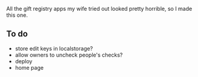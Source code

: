 All the gift registry apps my wife tried out looked pretty horrible, so I made this one.

## To do

- store edit keys in localstorage?
- allow owners to uncheck people's checks?
- deploy
- home page
